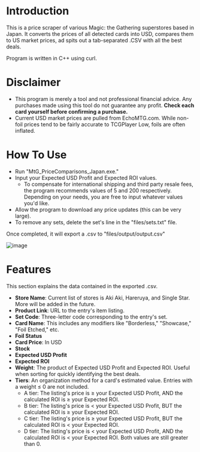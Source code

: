 # Introduction

This is a price scraper of various Magic: the Gathering superstores based in Japan. It converts the prices of all detected cards into USD, compares them to US market prices, ad spits out a tab-separated .CSV with all the best deals.

Program is written in C++ using curl.

# Disclaimer

* This program is merely a tool and not professional financial advice. Any purchases made using this tool do not guarantee any profit. **Check each card yourself before confirming a purchase.**
* Current USD market prices are pulled from EchoMTG.com. While non-foil prices tend to be fairly accurate to TCGPlayer Low, foils are often inflated.

# How To Use

* Run "MtG_PriceComparisons_Japan.exe."
* Input your Expected USD Profit and Expected ROI values.
  * To compensate for international shipping and third party resale fees, the program recommends values of 5 and 200 respectively. Depending on your needs, you are free to input whatever values you'd like.
* Allow the program to download any price updates (this can be very large).
* To remove any sets, delete the set's line in the "files/sets.txt" file.

Once completed, it will export a .csv to "files/output/output.csv"

![image](https://user-images.githubusercontent.com/127451072/227806523-bde604ba-68d1-4808-9976-7f39bd2c8322.png)

# Features
This section explains the data contained in the exported .csv.
* **Store Name**: Current list of stores is Aki Aki, Hareruya, and Single Star. More will be added in the future.
* **Product Link**: URL to the entry's item listing.
* **Set Code**: Three-letter code corresponding to the entry's set.
* **Card Name**: This includes any modifiers like "Borderless," "Showcase," "Foil Etched," etc.
* **Foil Status**
* **Card Price**: In USD
* **Stock**
* **Expected USD Profit**
* **Expected ROI**
* **Weight**: The product of Expected USD Profit and Expected ROI. Useful when sorting for quickly identifying the best deals.
* **Tiers**: An organization method for a card's estimated value. Entries with a weight ≤ 0 are not included.
  * A tier: The listing's price is ≥ your Expected USD Profit, AND the calculated ROI is ≥ your Expected ROI.
  * B tier: The listing's price is < your Expected USD Profit, BUT the calculated ROI is ≥ your Expected ROI.
  * C tier: The listing's price is ≥ your Expected USD Profit, BUT the calculated ROI is < your Expected ROI.
  * D tier: The listing's price is < your Expected USD Profit, AND the calculated ROI is < your Expected ROI. Both values are still greater than 0.
